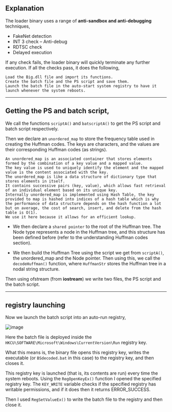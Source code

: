 ## Explanation

The loader binary uses a range of **anti-sandbox and anti-debugging** techniques,

-	FakeNet detection
-	INT 3 check – Anti-debug
-	RDTSC check 
-	Delayed execution

If any check fails, the loader binary will quickly terminate any further execution. If all the checks pass, it does the following,

```
Load the Big.dll file and import its functions.
Create the batch file and the PS script and save them.
Launch the batch file in the auto-start system registry to have it launch whenever the system reboots.
```

----------------------------------------------------------------------------------------------------------
## Getting the PS and batch script,

We call the functions `scriptA()` and `batscriptA()` to get the PS script and batch script respectively. 

Then we declare an `unordered_map` to store the frequency table used in creating the Huffman codes. The keys are characters, and the values are their corresponding Huffman codes (as strings).

```
An unordered_map is an associated container that stores elements formed by the combination of a key value and a mapped value.
The key value is used to uniquely identify the element and the mapped value is the content associated with the key.
The unordered_map is like a data structure of dictionary type that stores elements in itself.
It contains successive pairs (key, value), which allows fast retrieval of an individual element based on its unique key.
Internally unordered_map is implemented using Hash Table, the key provided to map is hashed into indices of a hash table which is why the performance of data structure depends on the hash function a lot but on average, the cost of search, insert, and delete from the hash table is O(1).
We use it here because it allows for an efficient lookup. 
```

-	We then declare a `shared pointer` to the root of the Huffman tree. The Node type represents a node in the Huffman tree, and this structure has been defined before (refer to the understanding Huffman codes section).

-	We then build the Huffman Tree using the script we get from `scriptA()`, the unordered_map and the Node pointer. Then using this, we call the `decodeHuffman()` function, where `HuffmanStr` stores the Huffman tree in a nodal string structure.

Then using ofstream (from **iostream**) we write two files, the PS script and the batch script.

----------------------------------------------------------------------------------------------------------
## registry launching

Now we launch the batch script into an auto-run registry, 

![image](https://github.com/pUrGe12/Beep-AttackVector/assets/153343775/08f4f273-8d67-47ca-af4f-fc7c927c4b4d)

Here the batch file is deployed inside the `HKCU\SOFTWARE\Microsoft\Windows\CurrentVersion\Run` registry key. 

What this means is, the binary file opens this registry key, writes the executable (or `BSdecoded.bat` in this case) to the registry key, and then closes it. 

This registry key is launched (that is, its contents are run) every time the system reboots. Using the `RegOpenKeyEx()` function I opened the specified registry key. The `KEY_WRITE` variable checks if the specified registry has writable permissions, and if it does then it returns ERROR_SUCCESS. 

Then I used `RegSetValueEx()` to write the batch file to the registry and then close it.
